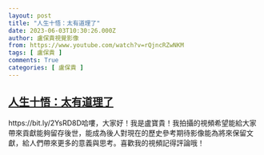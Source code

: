 ```yaml
---
layout: post
title: "人生十悟：太有道理了"
date: 2023-06-03T10:30:26.000Z
author: 盧保貴視覺影像
from: https://www.youtube.com/watch?v=rQjncRZwNKM
tags: [ 盧保貴 ]
comments: True
categories: [ 盧保貴 ]
---
```

<!--1685788226000-->
[人生十悟：太有道理了](https://www.youtube.com/watch?v=rQjncRZwNKM)
------

<div>
https://bit.ly/2YsRD8D哈嘍，大家好！我是盧寶貴！我拍攝的視頻希望能給大家帶來貢獻能夠留存後世，能成為後人對現在的歷史參考期待影像能為將來保留文獻，給人們帶來更多的意義與思考。喜歡我的視頻記得評論哦！
</div>
